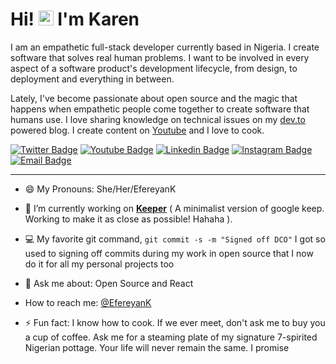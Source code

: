 
# Hi! <img src="https://user-images.githubusercontent.com/1303154/88677602-1635ba80-d120-11ea-84d8-d263ba5fc3c0.gif" width="24px" alt="hi"> I'm Karen

<p>I am an empathetic full-stack developer currently based in Nigeria. I create software that solves real human problems. I want to be involved in every aspect of a software product's development lifecycle, from design, to deployment and everything in between.</p>

Lately, I've become passionate about open source and the magic that happens when empathetic people come together to create software that humans use. I love sharing knowledge on technical issues on my [dev.to](https://dev.to/developerkaren) powered blog. I create content on [Youtube](https://www.youtube.com/channel/UC4yjCuOfEfXRoXGJI7aHAXg/about?view_as=subscriber) and I love to cook. 


[![Twitter Badge](https://img.shields.io/badge/-@EfereyanK-1ca0f1?style=flat&labelColor=1ca0f1&logo=twitter&logoColor=white&link=https://twitter.com/EfereyanK)](https://twitter.com/EfereyanK)
[![Youtube Badge](https://img.shields.io/badge/-KarenEfereyan-e74c3c?style=flat&labelColor=e74c3c&logo=youtube&logoColor=white)](https://www.youtube.com/channel/UC4yjCuOfEfXRoXGJI7aHAXg/about?view_as=subscriber) [![Linkedin Badge](https://img.shields.io/badge/-karenefereyan-0e76a8?style=flat&labelColor=0e76a8&logo=linkedin&logoColor=white)](https://www.linkedin.com/in/karenefereyan/) [![Instagram Badge](https://img.shields.io/badge/-@karenefereyan-e84393?style=flat&labelColor=e84393&logo=instagram&logoColor=white)](https://instagram.com/karenefereyan) [![Email Badge](https://img.shields.io/badge/-karenefereyan-c0392b?style=flat&labelColor=c0392b&logo=gmail&logoColor=white)](mailto:kimsyefe@gmail.com)
<hr>

- 😄 My Pronouns: She/Her/EfereyanK
  
- 🔭 I’m currently working on [**Keeper**](https://github.com/KarenEfereyan/keeper) ( A minimalist version of google keep. Working to make it as close as possible! Hahaha ).
- 💻 My favorite git command,  `git commit -s -m "Signed off DCO"` I got so used to signing off commits during my work in open source that I now do it for all my personal projects too
- 💬 Ask me about: Open Source and React
-  How to reach me: [@EfereyanK](https://twitter.com/EfereyanK)
- ⚡ Fun fact: I know how to cook. If we ever meet, don't ask me to buy you a cup of coffee. Ask me for a steaming plate of my signature 7-spirited Nigerian pottage. Your life will never remain the same. I promise
<!-- <img src="https://github.com/KarenEfereyan/KarenEfereyan/blob/master/gitemoji.png">
I'm a nerd but I don't wear glasses:rocket:. Codeply is better than Codepen. I don't argue. I am a full stack developer.  I recently became familiar with the open source industry and I am enthused by it. Lately, I have begun to contribute to really amazing open source software like meshery, and forem. Having recently caught the design bug, I have been playing around with some designs on Figma. I enjoy writing technical articles :book: as a means of spreading knowledge.I am highly involved in community building.I stand with women in tech and hope to one day have a tech show of my own where I invite developer who have defied all norm to achive their coding dream. I am also currently teaching my 66-year old mother how to code and she is making steady progress. 

[![Twitter: KarenEfereyan](https://img.shields.io/twitter/follow/EfereyanK?style=social)](https://twitter.com/EfereyanK)
[![Linkedin: KarenEfereyan](https://img.shields.io/badge/-KarenEfereyan-blue?style=flat-square&logo=Linkedin&logoColor=white&link=https://www.linkedin.com/in/KarenEfereyan/)](https://www.linkedin.com/in/KarenEfereyan/)
[![GitHub KarenEfereyan](https://img.shields.io/github/followers/KarenEfereyan?label=follow&style=social)

## Find me on the internet :earth_africa:
- Tweeting about good stuff on <a href="https://twitter.com/EfereyanK">Twitter</a>
- Learning to make professional connections on <a href="https://www.linkedin.com/in/karenefereyan">Linkedin</a>
- Creating repositories and reading the code of others here at <a href="https://github.com/KarenEfereyan">Github</a>
- Send me a mail :mailbox: at : kimsyefe@gmail.com
 
 
 -->


